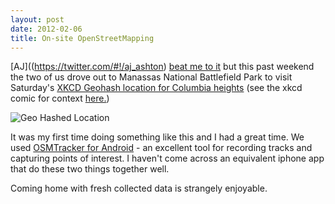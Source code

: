 ```yaml
---
layout: post
date: 2012-02-06
title: On-site OpenStreetMapping
---
```


[AJ]((https://twitter.com/#!/aj_ashton) [beat me to it](http://ajashton.ca/2012/02/06/geohashing-and-openstreetmapping.html) but this past weekend the two of us drove out to Manassas National Battlefield Park to visit Saturday's [XKCD Geohash location for Columbia heights](http://carabiner.peeron.com/xkcd/map/map.html?date=2012-02-04&lat=38&long=-78&zoom=8&abs=1) (see the xkcd comic for context [here.](http://www.xkcd.com/426))

![Geo Hashed Location](http://farm8.staticflickr.com/7021/6833831947_0121956b51.jpg)

It was my first time doing something like this and I had a great time. We used [OSMTracker for Android](https://market.android.com/details?id=me.guillaumin.android.osmtracker&hl=en) - an excellent tool for recording tracks and capturing points of interest. I haven't come across an equivalent iphone app that do these two things together well.

Coming home with fresh collected data is strangely enjoyable.
